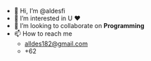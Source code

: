 - 👋 Hi, I’m @aldesfi
- 👀 I’m interested in U ❤️
- 💞️ I’m looking to collaborate on **Programming**
- 📫 How to reach me 
    - alldes182@gmail.com
    - +62

<!---
aldesfi/aldesfi is a ✨ special ✨ repository because its `README.md` (this file) appears on your GitHub profile.
You can click the Preview link to take a look at your changes.
--->
